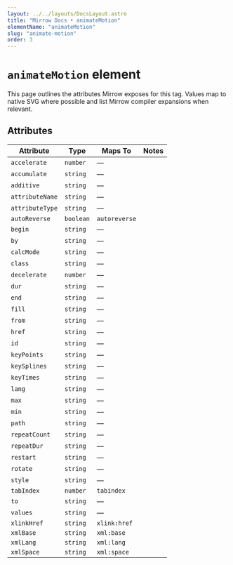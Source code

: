 ```yaml
---
layout: ../../layouts/DocsLayout.astro
title: "Mirrow Docs • animateMotion"
elementName: "animateMotion"
slug: "animate-motion"
order: 3
---
```


# `animateMotion` element

This page outlines the attributes Mirrow exposes for this tag.
Values map to native SVG where possible and list Mirrow compiler expansions when relevant.

## Attributes

| Attribute | Type | Maps To | Notes |
| --- | --- | --- | --- |
| `accelerate` | `number` | &mdash; |  |
| `accumulate` | `string` | &mdash; |  |
| `additive` | `string` | &mdash; |  |
| `attributeName` | `string` | &mdash; |  |
| `attributeType` | `string` | &mdash; |  |
| `autoReverse` | `boolean` | `autoreverse` |  |
| `begin` | `string` | &mdash; |  |
| `by` | `string` | &mdash; |  |
| `calcMode` | `string` | &mdash; |  |
| `class` | `string` | &mdash; |  |
| `decelerate` | `number` | &mdash; |  |
| `dur` | `string` | &mdash; |  |
| `end` | `string` | &mdash; |  |
| `fill` | `string` | &mdash; |  |
| `from` | `string` | &mdash; |  |
| `href` | `string` | &mdash; |  |
| `id` | `string` | &mdash; |  |
| `keyPoints` | `string` | &mdash; |  |
| `keySplines` | `string` | &mdash; |  |
| `keyTimes` | `string` | &mdash; |  |
| `lang` | `string` | &mdash; |  |
| `max` | `string` | &mdash; |  |
| `min` | `string` | &mdash; |  |
| `path` | `string` | &mdash; |  |
| `repeatCount` | `string` | &mdash; |  |
| `repeatDur` | `string` | &mdash; |  |
| `restart` | `string` | &mdash; |  |
| `rotate` | `string` | &mdash; |  |
| `style` | `string` | &mdash; |  |
| `tabIndex` | `number` | `tabindex` |  |
| `to` | `string` | &mdash; |  |
| `values` | `string` | &mdash; |  |
| `xlinkHref` | `string` | `xlink:href` |  |
| `xmlBase` | `string` | `xml:base` |  |
| `xmlLang` | `string` | `xml:lang` |  |
| `xmlSpace` | `string` | `xml:space` |  |

